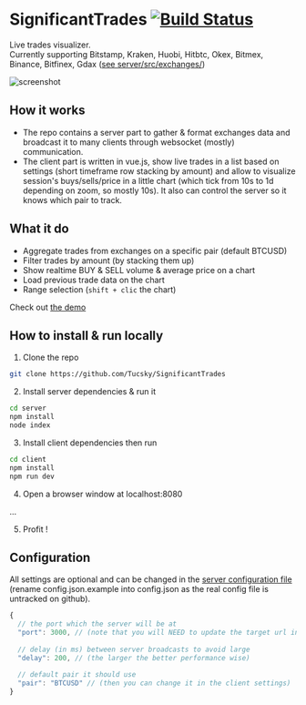# SignificantTrades [![Build Status](https://travis-ci.org/Tucsky/SignificantTrades.svg?branch=master)](https://travis-ci.org/Tucsky/SignificantTrades)
Live trades visualizer.<br>
Currently supporting Bitstamp, Kraken, Huobi, Hitbtc, Okex, Bitmex, Binance, Bitfinex, Gdax ([see server/src/exchanges/](server/src/exchanges))

![screenshot](https://i.imgur.com/j3iP8ds.gif)

## How it works
- The repo contains a server part to gather & format exchanges data and broadcast it to many clients through websocket (mostly) communication.
- The client part is written in vue.js, show live trades in a list based on settings (short timeframe row stacking by amount) and allow to visualize session's buys/sells/price in a little chart (which tick from 10s to 1d depending on zoom, so mostly 10s). It also can control the server so it knows which pair to track.

## What it do
- Aggregate trades from exchanges on a specific pair (default BTCUSD)
- Filter trades by amount (by stacking them up)
- Show realtime BUY & SELL volume & average price on a chart
- Load previous trade data on the chart
- Range selection (`shift + clic` the chart)

Check out [the demo](https://tucsky.github.io/SignificantTrades/)

## How to install & run locally
1. Clone the repo

```bash
git clone https://github.com/Tucsky/SignificantTrades
```

2. Install server dependencies & run it

```bash
cd server
npm install
node index
```

3. Install client dependencies then run

```bash
cd client
npm install
npm run dev
```

4. Open a browser window at localhost:8080

...

5. Profit !

## Configuration

All settings are optional and can be changed in the [server configuration file](server/config.json.example) (rename config.json.example into config.json as the real config file is untracked on github).

```js
{
  // the port which the server will be at 
  "port": 3000, // (note that you will NEED to update the target url in [client/src/services/socket.js](client/src/services/socket.js))
  
  // delay (in ms) between server broadcasts to avoid large
  "delay": 200, // (the larger the better performance wise)
  
  // default pair it should use 
  "pair": "BTCUSD" // (then you can change it in the client settings)
}
```


